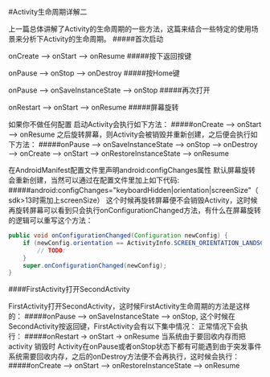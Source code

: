 

#Activity生命周期详解二

上一篇总体讲解了Activity的生命周期的一些方法，这篇来结合一些特定的使用场景来分析下Activity的生命周期。
#####首次启动

onCreate –> onStart –> onResume
#####按下返回按键

onPause –> onStop –> onDestroy
#####按Home键

onPause –> onSaveInstanceState –> onStop
#####再次打开

onRestart –> onStart –> onResume
#####屏幕旋转

如果你不做任何配置
启动Activity会执行如下方法：
#####onCreate –> onStart –> onResume
之后旋转屏幕，则Activity会被销毁并重新创建，之后便会执行如下方法：
#####onPause –> onSaveInstanceState –> onStop –> onDestroy –> onCreate –> onStart –> onRestoreInstanceState –> onResume

在AndroidManifest配置文件里声明android:configChanges属性
默认屏幕旋转会重新创建，当然可以通过在配置文件里加上如下代码:
#####android:configChanges="keyboardHidden|orientation|screenSize"（sdk>13时需加上screenSize）
这个时候再旋转屏幕便不会销毁Activity，这时候再旋转屏幕可以看到只会执行onConfigurationChanged方法，有什么在屏幕旋转的逻辑可以重写这个方法：
```java
public void onConfigurationChanged(Configuration newConfig) {
    if (newConfig.orientation == ActivityInfo.SCREEN_ORIENTATION_LANDSCAPE) {
        // TODO:
    }
    super.onConfigurationChanged(newConfig);
}
```
####FirstActivity打开SecondActivity

FirstActivity打开SecondActivity，这时候FirstActivity生命周期的方法是这样的：
#####onPause –> onSaveInstanceState –> onStop,
这个时候在SecondActivity按返回键，FirstActivity会有以下集中情况：
正常情况下会执行：
#####onRestart -> onStart -> onResume
当系统由于要回收内存而把 activity 销毁时
Activity在onPause或者onStop状态下都有可能遇到由于突发事件系统需要回收内存，之后的onDestroy方法便不会再执行，这时候会执行：
#####onCreate –> onStart –> onRestoreInstanceState –> onResume
